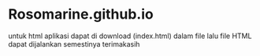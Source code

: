 # Rosomarine.github.io
untuk html aplikasi dapat di download (index.html) dalam file
lalu file HTML dapat dijalankan semestinya
terimakasih
